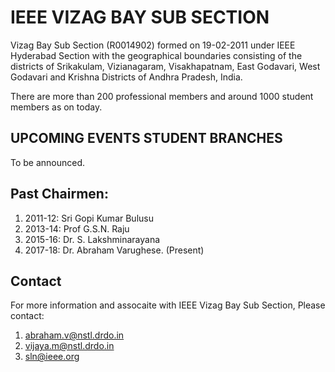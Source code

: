 # IEEE VIZAG BAY SUB SECTION
Vizag Bay Sub Section (R0014902) formed on 19-02-2011 under IEEE Hyderabad Section with the geographical boundaries consisting of the districts of Srikakulam, Vizianagaram, Visakhapatnam, East Godavari, West Godavari and Krishna Districts of Andhra Pradesh, India.

There are more than 200 professional members and around 1000 student members as on today.

## UPCOMING EVENTS	STUDENT BRANCHES	
To be announced.

## Past Chairmen:
1. 2011-12:	Sri Gopi Kumar Bulusu  
2. 2013-14:	Prof G.S.N. Raju  
3. 2015-16:	Dr. S. Lakshminarayana  
4. 2017-18:	Dr. Abraham Varughese. (Present)  

## Contact
For more information and assocaite with IEEE Vizag Bay Sub Section, Please contact:
1. abraham.v@nstl.drdo.in
2. vijaya.m@nstl.drdo.in
3. sln@ieee.org
